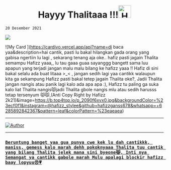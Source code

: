 <h1 align="center">Hayyy Thalitaaa !!!<img src="https://user-images.githubusercontent.com/1303154/88677602-1635ba80-d120-11ea-84d8-d263ba5fc3c0.gif" width="40px" alt="Hamlo"><br></h1>

```
20 Desember 2021
```
![](https://komarev.com/ghpvc/?username=hafizzganss678&label=README)


![My Card ](https://cardivo.vercel.app/api?name=di baca yaa&description=hai cantik, pasti lu bakal hilangkan gada orang yang gabisa ngertiin lu lagi , sekarang tenang aja oke.. hafiz pasti jagain Thalita semampu Hafizz yaaa,, lu tau gaaa guaa sayanggg bangett sama luu apapun yang terjadi jangan malu malu bilang ke hafizz yaaa !! Hafiz di sini bakal selalu ada buat litaaa >_< , jangan sedih lagi yaa cantikk walaupun kita ga sekampung Hafizz pasti bakal tetep jagain Thalita oke?, Jadii Thalita jangan nangis atau panik lagi kalo ada apa apa :), Hafizz tu paling ga suka kalo liat Thalita nangis😾jadii Thalita gbole nangis mlu atau sedih harusss tetap tersenyum 😾😾,(Anti Copy Right by Hafizz 2k21)&image=https://b.top4top.io/p_2090f6xvx0.jpg&backgroundColor=%23ecf0f1&instagram=@hafizz_stylee&github=hafizzganss678&whatsapp=+6285892842367&pattern=leaf&colorPattern=%23eaeaea)

___

<p align="center">

  <a href="https://github.com/hafizzganss678"><img title="Author" src="https://img.shields.io/badge/Author-Hafizz-red.svg?style=for-the-badge&logo=github" /></a>



</p>

___

### [`Beruntung banget yaa gua punya cwe kek lu dah cantikkk, maniss, gemess kalo marah dehh pokoknyaaa Thalita tuu cantik yang bilang Thalita jelek mana sini byeone😾, Inti nya Semangat ya cantikk gabole marah Mulu apalagi blockir hafizz baay lopyuu😠💗`](https://wa.me/6285892842367?text=Hayy+fizz)

